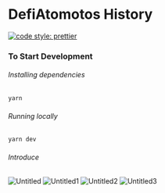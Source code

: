 # DefiAtomotos History

[![code style: prettier](https://img.shields.io/badge/code_style-prettier-ff69b4.svg?style=flat-square)](https://github.com/prettier/prettier)

### To Start Development

###### Installing dependencies

```bash
yarn
```

###### Running locally

```bash
yarn dev
```
###### Introduce
![Untitled](https://user-images.githubusercontent.com/89033750/160544725-dc7d67fc-c9c7-4e77-ace6-0922b509a291.png)
![Untitled1](https://user-images.githubusercontent.com/89033750/160544729-d78997e2-4cbc-443f-a608-454d2e17fc25.png)
![Untitled2](https://user-images.githubusercontent.com/89033750/160544731-2f9fdb9d-0a29-4ea0-be70-dd342f9fe8a8.png)
![Untitled3](https://user-images.githubusercontent.com/89033750/160544736-d514be06-dbd1-46a4-b20a-dfccd1148b79.png)
